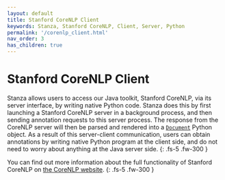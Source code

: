 ```yaml
---
layout: default
title: Stanford CoreNLP Client
keywords: Stanza, Stanford CoreNLP, Client, Server, Python
permalink: '/corenlp_client.html'
nav_order: 3
has_children: true
---
```


# Stanford CoreNLP Client

Stanza allows users to access our Java toolkit, Stanford CoreNLP, via its server interface, by writing native Python code. Stanza does this by first launching a Stanford CoreNLP server in a background process, and then sending annotation requests to this server process. The response from the CoreNLP server will then be parsed and rendered into a [`Document`](data_objects.md#document) Python object. As a result of this server-client communication, users can obtain annotations by writing native Python program at the client side, and do not need to worry about anything at the Java server side.
{: .fs-5 .fw-300 }

You can find out more information about the full functionality of Stanford CoreNLP on [the CoreNLP website](https://stanfordnlp.github.io/CoreNLP/).
{: .fs-5 .fw-300 }